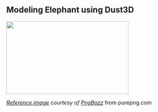 Modeling Elephant using Dust3D
----------------------------------------------

<image src="https://raw.githubusercontent.com/huxingyi/free-dust3d-models/master/models/elephant/modeling-elephant-dust3d-screenshot.png" width="320" height="192">

*[Reference image](https://purepng.com/photo/1964/animals-gray-elephant-standing) courtesy of [PngBozz](https://purepng.com/PngBozz)* from purepng.com
